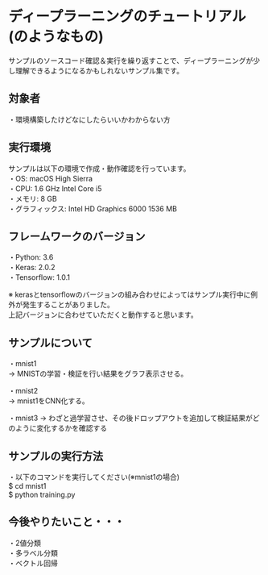 ディープラーニングのチュートリアル(のようなもの)
====

サンプルのソースコード確認＆実行を繰り返すことで、ディープラーニングが少し理解できるようになるかもしれないサンプル集です。

## 対象者
・環境構築したけどなにしたらいいかわからない方

## 実行環境
サンプルは以下の環境で作成・動作確認を行っています。  
・OS: macOS High Sierra  
・CPU: 1.6 GHz Intel Core i5  
・メモリ: 8 GB  
・グラフィックス: Intel HD Graphics 6000 1536 MB  

## フレームワークのバージョン
・Python: 3.6  
・Keras: 2.0.2  
・Tensorflow: 1.0.1  

※ kerasとtensorflowのバージョンの組み合わせによってはサンプル実行中に例外が発生することがありました。  
上記バージョンに合わせていただくと動作すると思います。  

## サンプルについて
・mnist1  
   → MNISTの学習・検証を行い結果をグラフ表示させる。  
  
・mnist2  
   → mnist1をCNN化する。  
  
・mnist3 
   → わざと過学習させ、その後ドロップアウトを追加して検証結果がどのように変化するかを確認する 

## サンプルの実行方法
・以下のコマンドを実行してください(※mnist1の場合)  
$ cd mnist1  
$ python training.py  
  
## 今後やりたいこと・・・
・2値分類  
・多ラベル分類  
・ベクトル回帰  
